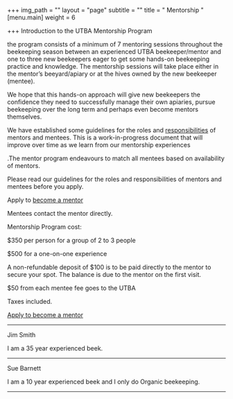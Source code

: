 +++
img_path = ""
layout = "page"
subtitle = ""
title = " Mentorship "
[menu.main]
weight = 6

+++
Introduction to the UTBA Mentorship Program

the program consists of a minimum of 7 mentoring sessions throughout the beekeeping season between an experienced UTBA beekeeper/mentor and one to three new beekeepers eager to get some hands-on beekeeping practice and knowledge. The mentorship sessions will take place either in the mentor’s beeyard/apiary or at the hives owned by the new beekeeper (mentee).

We hope that this hands-on approach will give new beekeepers the confidence they need to successfully manage their own apiaries, pursue beekeeping over the long term and perhaps even become mentors themselves.

We have established some guidelines for the roles and [responsibilities](/mentorship-guidelines/) of mentors and mentees. This is a work-in-progress document that will improve over time as we learn from our mentorship experiences

.The mentor program endeavours to match all mentees based on availability of mentors.

Please read our  guidelines for the roles and responsibilities of mentors and mentees before you  apply. 

Apply to [become a mentor](https://airtable.com/shrErUWXsAe0pCZUM)

Mentees contact the mentor directly.

Mentorship Program cost:

$350 per person for a group of 2 to 3 people

$500 for a one-on-one experience

A non-refundable deposit of $100 is to be paid directly to the mentor to secure your spot. The balance is due to the mentor on the first visit.

$50 from each mentee fee goes to the UTBA

Taxes included.

[Apply to become a mentor](https://airtable.com/shrErUWXsAe0pCZUM)

***

Jim Smith

I am a 35 year experienced beek.

***

Sue Barnett

I am a 10 year experienced beek and I only do Organic beekeeping.

***